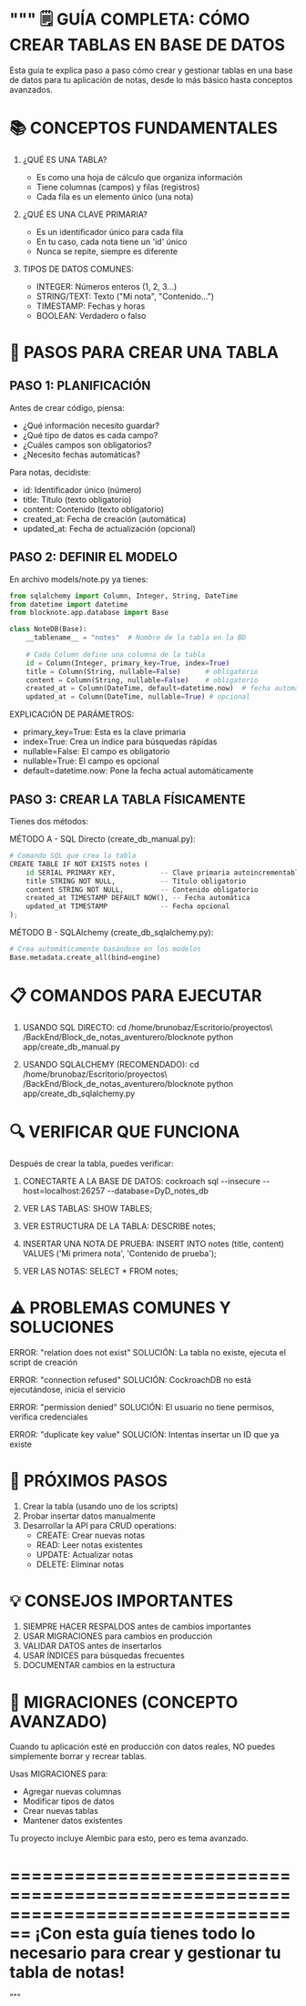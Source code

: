 """
🗒️ GUÍA COMPLETA: CÓMO CREAR TABLAS EN BASE DE DATOS
===================================================

Esta guía te explica paso a paso cómo crear y gestionar tablas en una base de datos
para tu aplicación de notas, desde lo más básico hasta conceptos avanzados.

📚 CONCEPTOS FUNDAMENTALES
=========================

1. ¿QUÉ ES UNA TABLA?
   - Es como una hoja de cálculo que organiza información
   - Tiene columnas (campos) y filas (registros)
   - Cada fila es un elemento único (una nota)

2. ¿QUÉ ES UNA CLAVE PRIMARIA?
   - Es un identificador único para cada fila
   - En tu caso, cada nota tiene un 'id' único
   - Nunca se repite, siempre es diferente

3. TIPOS DE DATOS COMUNES:
   - INTEGER: Números enteros (1, 2, 3...)
   - STRING/TEXT: Texto ("Mi nota", "Contenido...")
   - TIMESTAMP: Fechas y horas
   - BOOLEAN: Verdadero o falso

🔧 PASOS PARA CREAR UNA TABLA
============================

PASO 1: PLANIFICACIÓN
---------------------
Antes de crear código, piensa:
- ¿Qué información necesito guardar?
- ¿Qué tipo de datos es cada campo?
- ¿Cuáles campos son obligatorios?
- ¿Necesito fechas automáticas?

Para notas, decidiste:
- id: Identificador único (número)
- title: Título (texto obligatorio)
- content: Contenido (texto obligatorio)
- created_at: Fecha de creación (automática)
- updated_at: Fecha de actualización (opcional)

PASO 2: DEFINIR EL MODELO
-------------------------
En archivo models/note.py ya tienes:

```python
from sqlalchemy import Column, Integer, String, DateTime
from datetime import datetime
from blocknote.app.database import Base

class NoteDB(Base):
    __tablename__ = "notes"  # Nombre de la tabla en la BD
    
    # Cada Column define una columna de la tabla
    id = Column(Integer, primary_key=True, index=True)
    title = Column(String, nullable=False)      # obligatorio
    content = Column(String, nullable=False)    # obligatorio
    created_at = Column(DateTime, default=datetime.now)  # fecha automática
    updated_at = Column(DateTime, nullable=True) # opcional
```

EXPLICACIÓN DE PARÁMETROS:
- primary_key=True: Esta es la clave primaria
- index=True: Crea un índice para búsquedas rápidas
- nullable=False: El campo es obligatorio
- nullable=True: El campo es opcional
- default=datetime.now: Pone la fecha actual automáticamente

PASO 3: CREAR LA TABLA FÍSICAMENTE
----------------------------------
Tienes dos métodos:

MÉTODO A - SQL Directo (create_db_manual.py):
```python
# Comando SQL que crea la tabla
CREATE TABLE IF NOT EXISTS notes (
    id SERIAL PRIMARY KEY,           -- Clave primaria autoincrementable
    title STRING NOT NULL,           -- Título obligatorio
    content STRING NOT NULL,         -- Contenido obligatorio
    created_at TIMESTAMP DEFAULT NOW(), -- Fecha automática
    updated_at TIMESTAMP             -- Fecha opcional
);
```

MÉTODO B - SQLAlchemy (create_db_sqlalchemy.py):
```python
# Crea automáticamente basándose en los modelos
Base.metadata.create_all(bind=engine)
```

📋 COMANDOS PARA EJECUTAR
========================

1. USANDO SQL DIRECTO:
   cd /home/brunobaz/Escritorio/proyectos\ /BackEnd/Block_de_notas_aventurero/blocknote
   python app/create_db_manual.py

2. USANDO SQLALCHEMY (RECOMENDADO):
   cd /home/brunobaz/Escritorio/proyectos\ /BackEnd/Block_de_notas_aventurero/blocknote
   python app/create_db_sqlalchemy.py

🔍 VERIFICAR QUE FUNCIONA
=========================

Después de crear la tabla, puedes verificar:

1. CONECTARTE A LA BASE DE DATOS:
   cockroach sql --insecure --host=localhost:26257 --database=DyD_notes_db

2. VER LAS TABLAS:
   SHOW TABLES;

3. VER ESTRUCTURA DE LA TABLA:
   DESCRIBE notes;

4. INSERTAR UNA NOTA DE PRUEBA:
   INSERT INTO notes (title, content) VALUES ('Mi primera nota', 'Contenido de prueba');

5. VER LAS NOTAS:
   SELECT * FROM notes;

⚠️ PROBLEMAS COMUNES Y SOLUCIONES
=================================

ERROR: "relation does not exist"
SOLUCIÓN: La tabla no existe, ejecuta el script de creación

ERROR: "connection refused"
SOLUCIÓN: CockroachDB no está ejecutándose, inicia el servicio

ERROR: "permission denied"
SOLUCIÓN: El usuario no tiene permisos, verifica credenciales

ERROR: "duplicate key value"
SOLUCIÓN: Intentas insertar un ID que ya existe

🚀 PRÓXIMOS PASOS
================

1. Crear la tabla (usando uno de los scripts)
2. Probar insertar datos manualmente
3. Desarrollar la API para CRUD operations:
   - CREATE: Crear nuevas notas
   - READ: Leer notas existentes
   - UPDATE: Actualizar notas
   - DELETE: Eliminar notas

💡 CONSEJOS IMPORTANTES
======================

1. SIEMPRE HACER RESPALDOS antes de cambios importantes
2. USAR MIGRACIONES para cambios en producción
3. VALIDAR DATOS antes de insertarlos
4. USAR ÍNDICES para búsquedas frecuentes
5. DOCUMENTAR cambios en la estructura

🔄 MIGRACIONES (CONCEPTO AVANZADO)
=================================

Cuando tu aplicación esté en producción con datos reales,
NO puedes simplemente borrar y recrear tablas.

Usas MIGRACIONES para:
- Agregar nuevas columnas
- Modificar tipos de datos
- Crear nuevas tablas
- Mantener datos existentes

Tu proyecto incluye Alembic para esto, pero es tema avanzado.

================================================================================
¡Con esta guía tienes todo lo necesario para crear y gestionar tu tabla de notas!
================================================================================
"""
